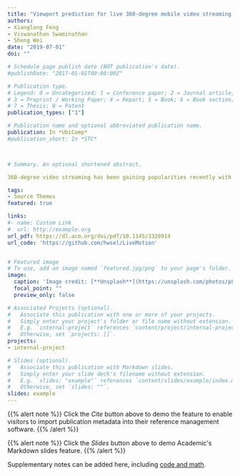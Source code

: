 ```yaml
---
title: "Viewport prediction for live 360-degree mobile video streaming using user-content hybrid motion tracking"
authors:
- Xianglong Feng
- Viswanathan Swaminathan
- Sheng Wei
date: "2019-07-01"
doi: ""

# Schedule page publish date (NOT publication's date).
#publishDate: "2017-01-01T00:00:00Z"

# Publication type.
# Legend: 0 = Uncategorized; 1 = Conference paper; 2 = Journal article;
# 3 = Preprint / Working Paper; 4 = Report; 5 = Book; 6 = Book section;
# 7 = Thesis; 8 = Patent
publication_types: ["1"]

# Publication name and optional abbreviated publication name.
publication: In *UbiComp*
#publication_short: In *STC*



# Summary. An optional shortened abstract.

360-degree video streaming has been gaining popularities recently with the rapid growth of adopting mobile head mounted display (HMD) devices in the consumer video market, especially for live broadcasts. The 360-degree video streaming introduces brand new bandwidth and latency challenges in live streaming due to the significantly increased video data. However, most of the existing bandwidth saving approaches based on viewport prediction have only focused on the video-on-demand (VOD) use cases leveraging historical user behavior data, which is not available in live broadcasts. We develop a new viewport prediction scheme for live 360-degree video streaming using video content-based motion tracking and dynamic user interest modeling. To obtain real-time performance, we implement the Gaussian mixture model (GMM) and optical flow algorithms for motion detection and feature tracking.

tags:
- Source Themes
featured: true

links:
#- name: Custom Link
#  url: http://example.org
url_pdf: https://dl.acm.org/doi/pdf/10.1145/3328914
url_code: 'https://github.com/hwsel/LiveMotion'


# Featured image
# To use, add an image named `featured.jpg/png` to your page's folder. 
image:
  caption: 'Image credit: [**Unsplash**](https://unsplash.com/photos/pLCdAaMFLTE)'
  focal_point: ""
  preview_only: false

# Associated Projects (optional).
#   Associate this publication with one or more of your projects.
#   Simply enter your project's folder or file name without extension.
#   E.g. `internal-project` references `content/project/internal-project/index.md`.
#   Otherwise, set `projects: []`.
projects:
- internal-project

# Slides (optional).
#   Associate this publication with Markdown slides.
#   Simply enter your slide deck's filename without extension.
#   E.g. `slides: "example"` references `content/slides/example/index.md`.
#   Otherwise, set `slides: ""`.
slides: example
---
```


{{% alert note %}}
Click the *Cite* button above to demo the feature to enable visitors to import publication metadata into their reference management software.
{{% /alert %}}

{{% alert note %}}
Click the *Slides* button above to demo Academic's Markdown slides feature.
{{% /alert %}}

Supplementary notes can be added here, including [code and math](https://sourcethemes.com/academic/docs/writing-markdown-latex/).

